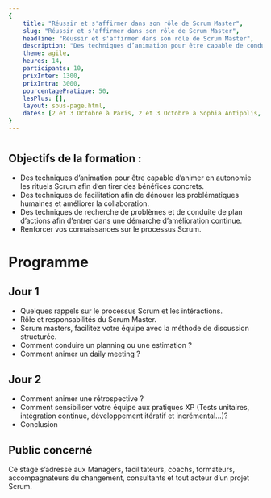 ```yaml
---
{
	title: "Réussir et s'affirmer dans son rôle de Scrum Master", 
	slug: "Réussir et s'affirmer dans son rôle de Scrum Master", 
	headline: "Réussir et s'affirmer dans son rôle de Scrum Master",
	description: "Des techniques d’animation pour être capable de conduire en autonomie les rituels Scrum afin d’en tirer des bénéfices concrets. ", 
	theme: agile,
	heures: 14,
	participants: 10,
	prixInter: 1300,
	prixIntra: 3000,
	pourcentagePratique: 50,
	lesPlus: [],
	layout: sous-page.html, 
	dates: [2 et 3 Octobre à Paris, 2 et 3 Octobre à Sophia Antipolis, 2 et 3 Octobre à Lyon]
}
---
```


# 

## Objectifs de la formation : ##
* Des techniques d’animation pour être capable d’animer en autonomie les rituels Scrum afin d’en tirer des bénéfices concrets.
* Des techniques de facilitation afin de dénouer les problématiques humaines et améliorer la collaboration.
* Des techniques de recherche de problèmes et de conduite de plan d’actions afin d’entrer dans une démarche d’amélioration continue.
* Renforcer vos connaissances sur le processus Scrum.

# Programme #

## Jour 1 ##

* Quelques rappels sur le processus Scrum et les intéractions.
* Rôle et responsabilités du Scrum Master.
* Scrum masters, facilitez votre équipe avec la méthode de discussion structurée.
* Comment conduire un planning ou une estimation ?
* Comment animer un daily meeting ?

## Jour 2 ##

* Comment animer une rétrospective ?
* Comment sensibiliser votre équipe aux pratiques XP (Tests unitaires, intégration continue, développement itératif et incrémental…)?
* Conclusion

## Public concerné ##
Ce stage s’adresse aux Managers, facilitateurs, coachs, formateurs, accompagnateurs du changement, consultants et tout acteur d’un projet Scrum.
